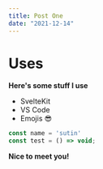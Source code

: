 ```yaml
---
title: Post One
date: "2021-12-14"
---
```


# Uses

**Here's some stuff I use**

- SvelteKit
- VS Code
- Emojis 😎

```javascript
const name = 'sutin'
const test = () => void;
```

**Nice to meet you!**